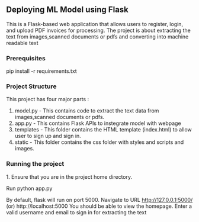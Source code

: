 <h2>Deploying ML Model using Flask</h2>

This is a Flask-based web application that allows users to register, login, and upload PDF invoices for processing. The project is about extracting the text from images,scanned documents or pdfs and converting into machine readable text

<h3>Prerequisites</h3>
pip install -r requirements.txt

<h3>Project Structure</h3>
This project has four major parts :

1. model.py - This contains code to extract the text data from images,scanned documents or pdfs.
2. app.py - This contains Flask APIs to instegrate model with webpage
3. templates - This folder contains the HTML template (index.html) to allow user to sign up and sign in.
4. static - This folder contains the css folder with styles and scripts and images.

<h3>Running the project</h3>
1. Ensure that you are in the project home directory.

Run python app.py


By default, flask will run on port 5000.
Navigate to URL http://127.0.0.1:5000/ (or) http://localhost:5000
You should be able to view the homepage. Enter a valid username and email to sign in for extracting the text



